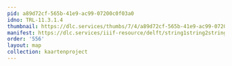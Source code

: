 ```yaml
---
pid: a89d72cf-565b-41e9-ac99-07200c0f03a0
idno: TRL-11.3.1.4
thumbnail: https://dlc.services/thumbs/7/4/a89d72cf-565b-41e9-ac99-07200c0f03a0/full/400,339/0/default.jpg
manifest: https://dlc.services/iiif-resource/delft/string1string2string3/kaartenproject-2007/TRL-11.3.1.4
order: '556'
layout: map
collection: kaartenproject
---
```

